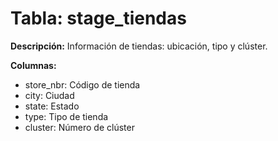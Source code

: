 # Tabla: stage_tiendas

**Descripción:** Información de tiendas: ubicación, tipo y clúster.

**Columnas:**
- store_nbr: Código de tienda
- city: Ciudad
- state: Estado
- type: Tipo de tienda
- cluster: Número de clúster
